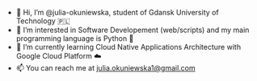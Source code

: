 - 👋 Hi, I’m @julia-okuniewska, student of Gdansk University of Technology :poland:
- 👀 I’m interested in Software Developement (web/scripts) and my main programming language is Python :snake: 
- 🌱 I’m currently learning Cloud Native Applications Architecture with Google Cloud Platform :cloud: 
- 📫 You can reach me at julia.okuniewska1@gmail.com
